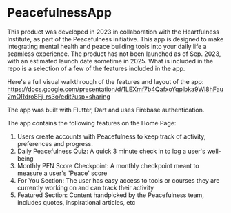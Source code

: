 # PeacefulnessApp

This product was developed in 2023 in collaboration with the Heartfulness Institute, as part of the Peacefulness initiative. This app is designed to make integrating mental health and peace building tools into your daily life a seamless experience. The product has not been launched as of Sep. 2023, with an estimated launch date sometime in 2025. What is included in the repo is a selection of a few of the features included in the app. 

Here's a full visual walkthrough of the features and layout of the app: https://docs.google.com/presentation/d/1LEXmf7b4QafxoYqplbka9Wi8hFau2mQRdro8Fj_rs3o/edit?usp=sharing

The app was built with Flutter, Dart and uses Firebase authentication.

The app contains the following features on the Home Page:
1. Users create accounts with Peacefulness to keep track of activity, preferences and progress.
2. Daily Peacefulness Quiz: A quick 3 minute check in to log a user's well-being
3. Monthly PFN Score Checkpoint: A monthly checkpoint meant to measure a user's 'Peace' score
4. For You Section: The user has easy access to tools or courses they are currently working on and can track their activity
5. Featured Section: Content handpicked by the Peacefulness team, includes quotes, inspirational articles, etc
